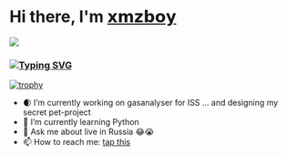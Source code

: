 # Hi there, I'm [𝘅𝗺𝘇𝗯𝗼𝘆](https://vk.com/id76852272)
![](https://github.com/blackcater/blackcater/raw/main/images/banner.gif) 
### [![Typing SVG](https://readme-typing-svg.herokuapp.com?color=%2336BCF7&lines=IT+student+from+St.+Petersburg)](https://git.io/typing-svg)
[![trophy](https://github-profile-trophy.vercel.app/?username=xmzboy&theme=onedark)](https://github.com/ryo-ma/github-profile-trophy)


- 🌒 I’m currently working on gasanalyser for ISS ... and designing my secret pet-project
- 🐍 I’m currently learning Python
- 💬 Ask me about live in Russia 😂😭
- 📫 How to reach me: [tap this](https://vk.com/id76852272)
